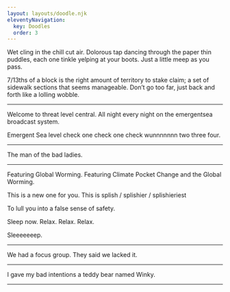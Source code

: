 ```yaml
---
layout: layouts/doodle.njk
eleventyNavigation:
  key: Doodles
  order: 3
---
```

Wet cling in the chill cut air. Dolorous tap dancing through the paper thin puddles, each one tinkle yelping at your boots. Just a little meep as you pass. 

7/13ths of a block is the right amount of territory to stake claim; a set of sidewalk sections that seems manageable. Don’t go too far, just back and forth like a lolling wobble.

---

Welcome to threat level central. 
All night every night on the emergentsea broadcast system. 

Emergent Sea level check one check one check wunnnnnnn two three four.

---

The man of the bad ladies.

---

Featuring Global Worming. 
Featuring Climate Pocket Change and the Global Worming.

This is a new one for you.
This is
splish / splishier / splishieriest

To lull you into a false sense of safety.

Sleep now. Relax. Relax. Relax.

Sleeeeeeep.

---

We had a focus group. They said we lacked it.

---

I gave my bad intentions a teddy bear named Winky.

---